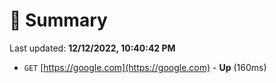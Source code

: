 # 📖 Summary
Last updated: **12/12/2022, 10:40:42 PM**

- `GET` [https://google.com](https://google.com) - **Up** (160ms)
